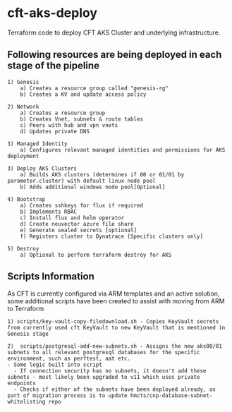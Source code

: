 # cft-aks-deploy
Terraform code to deploy CFT AKS Cluster and underlying infrastructure.

## Following resources are being deployed in each stage of the pipeline

    1) Genesis
        a) Creates a resource group called "genesis-rg"
        b) Creates a KV and update access policy
        
    2) Network
        a) Creates a resource group
        b) Creates Vnet, subnets & route tables
        c) Peers with hub and vpn vnets
        d) Updates private DNS
        
    3) Managed Identity
        a) Configures relevant managed identities and permissions for AKS deployment

    3) Deploy AKS Clusters
        a) Builds AKS clusters (determines if 00 or 01/01 by parameter.cluster) with default linux node pool
        b) Adds additional windows node pool[Optional]
        
    4) Bootstrap
        a) Creates sshkeys for flux if required
        b) Implements RBAC
        c) Install flux and helm operator
        d) Create neuvector azure file share
        e) Generate sealed secrets [optional]
        f) Registers cluster to Dynatrace [Specific clusters only]
        
    5) Destroy
        a) Optional to perform terraform destroy for AKS


## Scripts Information

As CFT is currently configured via ARM templates and an active solution, some additional scripts have been created to assist with moving from ARM to Terraform
    
    1) scripts/key-vault-copy-filedownload.sh - Copies KeyVault secrets from currently used cft KeyVault to new KeyVault that is mentioned in Genesis stage 

    2)  scripts/postgresql-add-new-subnets.sh - Assigns the new aks00/01 subnets to all relevant postgresql databases for the specific environment, such as perftest, aat etc. 
    - Some logic built into script
      - If connection security has no subnets, it doesn't add these subnets - most likely been upgraded to v11 which uses private endpoints
      - Checks if either of the subnets have been deployed already, as part of migration process is to update hmcts/cnp-database-subnet-whitelisting repo